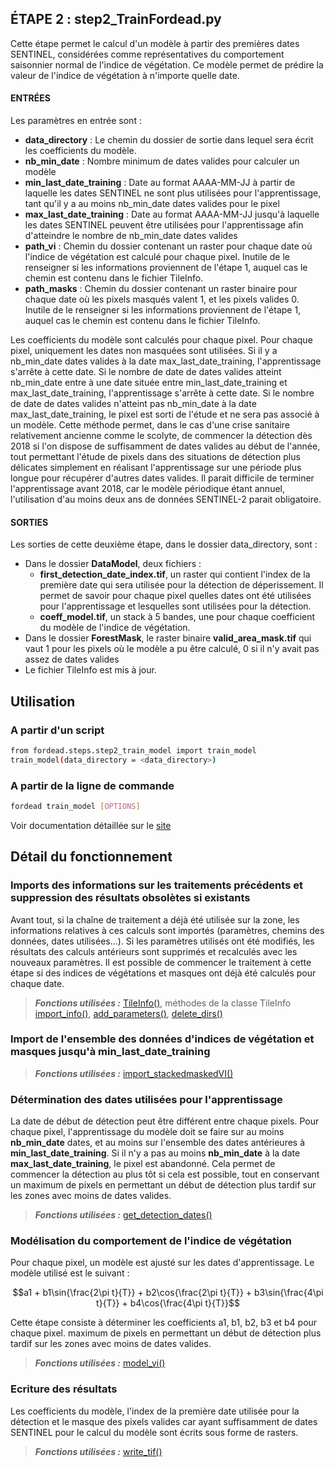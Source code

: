 ## ÉTAPE 2 : step2_TrainFordead.py
Cette étape permet le calcul d'un modèle à partir des premières dates SENTINEL, considérées comme représentatives du comportement saisonnier normal de l'indice de végétation. Ce modèle permet de prédire la valeur de l'indice de végétation à n'importe quelle date.

#### ENTRÉES
Les paramètres en entrée sont :
- **data_directory** : Le chemin du dossier de sortie dans lequel sera écrit les coefficients du modèle.
- **nb_min_date** : Nombre minimum de dates valides pour calculer un modèle
- **min_last_date_training** : Date au format AAAA-MM-JJ à partir de laquelle les dates SENTINEL ne sont plus utilisées pour l'apprentissage, tant qu'il y a au moins nb_min_date dates valides pour le pixel
- **max_last_date_training** : Date au format AAAA-MM-JJ jusqu'à laquelle les dates SENTINEL peuvent être utilisées pour l'apprentissage afin d'atteindre le nombre de nb_min_date dates valides
- **path_vi** : Chemin du dossier contenant un raster pour chaque date où l'indice de végétation est calculé pour chaque pixel. Inutile de le renseigner si les informations proviennent de l'étape 1, auquel cas le chemin est contenu dans le fichier TileInfo.
- **path_masks** : Chemin du dossier contenant un raster binaire pour chaque date où les pixels masqués valent 1, et les pixels valides 0. Inutile de le renseigner si les informations proviennent de l'étape 1, auquel cas le chemin est contenu dans le fichier TileInfo.

Les coefficients du modèle sont calculés pour chaque pixel. Pour chaque pixel, uniquement les dates non masquées sont utilisées. Si il y a nb_min_date dates valides à la date max_last_date_training, l'apprentissage s'arrête à cette date. Si le nombre de date de dates valides atteint nb_min_date entre à une date située entre min_last_date_training et max_last_date_training, l'apprentissage s'arrête à cette date. Si le nombre de date de dates valides n'atteint pas nb_min_date à la date max_last_date_training, le pixel est sorti de l'étude et ne sera pas associé à un modèle.
Cette méthode permet, dans le cas d'une crise sanitaire relativement ancienne comme le scolyte, de commencer la détection dès 2018 si l'on dispose de suffisamment de dates valides au début de l'année, tout permettant l'étude de pixels dans des situations de détection plus délicates simplement en réalisant l'apprentissage sur une période plus longue pour récupérer d'autres dates valides. Il parait difficile de terminer l'apprentissage avant 2018, car le modèle périodique étant annuel, l'utilisation d'au moins deux ans de données SENTINEL-2 parait obligatoire.

#### SORTIES
Les sorties de cette deuxième étape, dans le dossier data_directory, sont :
- Dans le dossier **DataModel**, deux fichiers :
    - **first_detection_date_index.tif**, un raster qui contient l'index de la première date qui sera utilisée pour la détection de déperissement. Il permet de savoir pour chaque pixel quelles dates ont été utilisées pour l'apprentissage et lesquelles sont utilisées pour la détection.
    - **coeff_model.tif**, un stack à 5 bandes, une pour chaque coefficient du modèle de l'indice de végétation.
- Dans le dossier **ForestMask**, le raster binaire **valid_area_mask.tif** qui vaut 1 pour les pixels où le modèle a pu être calculé, 0 si il n'y avait pas assez de dates valides
- Le fichier TileInfo est mis à jour.

## Utilisation
### A partir d'un script

```bash
from fordead.steps.step2_train_model import train_model
train_model(data_directory = <data_directory>)
```

### A partir de la ligne de commande

```bash
fordead train_model [OPTIONS]
```

Voir documentation détaillée sur le [site](https://fordead.gitlab.io/fordead_package/docs/cli/#train_model)

## Détail du fonctionnement

### Imports des informations sur les traitements précédents et suppression des résultats obsolètes si existants
Avant tout, si la chaîne de traitement a déjà été utilisée sur la zone, les informations relatives à ces calculs sont importés (paramètres, chemins des données, dates utilisées...). Si les paramètres utilisés ont été modifiés, les résultats des calculs antérieurs sont supprimés et recalculés avec les nouveaux paramètres. Il est possible de commencer le traitement à cette étape si des indices de végétations et masques ont déjà été calculés pour chaque date.
> **_Fonctions utilisées :_** [TileInfo()](https://fordead.gitlab.io/fordead_package/reference/fordead/ImportData/#tileinfo), méthodes de la classe TileInfo [import_info()](https://fordead.gitlab.io/fordead_package/reference/fordead/ImportData/#import_info), [add_parameters()](https://fordead.gitlab.io/fordead_package/reference/fordead/ImportData/#add_parameters), [delete_dirs()](https://fordead.gitlab.io/fordead_package/reference/fordead/ImportData/#delete_dirs)

### Import de l'ensemble des données d'indices de végétation et masques jusqu'à **min_last_date_training**
> **_Fonctions utilisées :_** [import_stackedmaskedVI()](https://fordead.gitlab.io/fordead_package/reference/fordead/ImportData/#import_stackedmaskedvi)

### Détermination des dates utilisées pour l'apprentissage
La date de début de détection peut être différent entre chaque pixels. Pour chaque pixel, l'apprentissage du modèle doit se faire sur au moins **nb_min_date** dates, et au moins sur l'ensemble des dates antérieures à **min_last_date_training**. Si il n'y a pas au moins **nb_min_date** à la date **max_last_date_training**, le pixel est abandonné. Cela permet de commencer la détection au plus tôt si cela est possible, tout en conservant un maximum de pixels en permettant un début de détection plus tardif sur les zones avec moins de dates valides.
> **_Fonctions utilisées :_** [get_detection_dates()](https://fordead.gitlab.io/fordead_package/reference/fordead/ModelVegetationIndex/#get_detection_dates)

### Modélisation du comportement de l'indice de végétation
Pour chaque pixel, un modèle est ajusté sur les dates d'apprentissage. Le modèle utilisé est le suivant :
```math
a1 + b1\sin{\frac{2\pi t}{T}} + b2\cos{\frac{2\pi t}{T}} + b3\sin{\frac{4\pi t}{T}} + b4\cos{\frac{4\pi t}{T}}
```
Cette étape consiste à déterminer les coefficients a1, b1, b2, b3 et b4 pour chaque pixel.
maximum de pixels en permettant un début de détection plus tardif sur les zones avec moins de dates valides.
> **_Fonctions utilisées :_** [model_vi()](https://fordead.gitlab.io/fordead_package/reference/fordead/ModelVegetationIndex/#model_vi)

 ### Ecriture des résultats
Les coefficients du modèle, l'index de la première date utilisée pour la détection et le masque des pixels valides car ayant suffisamment de dates SENTINEL pour le calcul du modèle sont écrits sous forme de rasters.
 > **_Fonctions utilisées :_** [write_tif()](https://fordead.gitlab.io/fordead_package/reference/fordead/writing_data/#write_tif)

